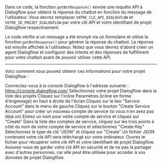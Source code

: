 Dans ce code, la fonction `getBotResponse()` envoie une requête API à Dialogflow pour obtenir la réponse du chatbot en fonction du message de l'utilisateur. 
Vous devrez remplacer `VOTRE_CLE_API_DIALOGFLOW` et `VOTRE_ID_PROJET_DIALOGFLOW` par votre clé API et votre identifiant de projet Dialogflow respectivement.

Le code vérifie si un message a été envoyé via un formulaire et utilise la fonction `getBotResponse()` pour générer la réponse du chatbot. La réponse est ensuite affichée à l'utilisateur. 
Notez que vous devrez d'abord créer un agent Dialogflow et configurer des intents et des réponses de fulfillment pour votre chatbot avant de pouvoir utiliser cette API.

----------------

Voici comment vous pouvez obtenir ces informations pour votre projet Dialogflow :

Connectez-vous à la console Dialogflow à l'adresse suivante : https://console.dialogflow.com/
Sélectionnez votre projet Dialogflow dans la liste des projets
Cliquez sur l'icône Paramètres (icône en forme d'engrenage) en haut à droite de l'écran
Cliquez sur le lien "Service Account" dans le menu de gauche
Cliquez sur le bouton "Create Service Account" pour créer un nouveau compte de service (si vous n'en avez pas déjà un)
Entrez un nom pour votre compte de service et cliquez sur "Create"
Dans la liste des comptes de service, cliquez sur les trois points à côté du nom de votre compte de service et sélectionnez "Create Key"
Sélectionnez le type de clé "JSON" et cliquez sur "Create"
Un fichier JSON contenant votre clé API sera téléchargé sur votre ordinateur. Ouvrez le fichier pour récupérer votre clé API et votre identifiant de projet Dialogflow.
Assurez-vous de garder votre clé API en sécurité et de ne pas la partager avec d'autres personnes, car elle peut être utilisée pour accéder à vos données de projet Dialogflow.
